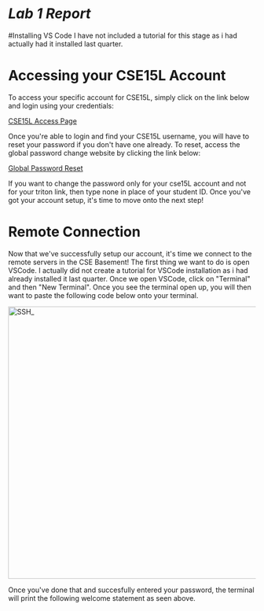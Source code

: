 # *Lab 1 Report*

#Installing VS Code
I have not included a tutorial for this stage as i had actually had it installed last quarter.



# Accessing your CSE15L Account
To access your specific account for CSE15L, simply click on the link below and login using your credentials:


[CSE15L Access Page](https://sdacs.ucsd.edu/~icc/index.php)


Once you're able to login and find your CSE15L username, you will have to reset your password if you don't have one already. To reset, access the global password change website by clicking the link below:


[Global Password Reset](https://sdacs.ucsd.edu/~icc/password.php)


If you want to change the password only for your cse15L account and not for your triton link, then type none in place of your student ID.
Once you've got your account setup, it's time to move onto the next step!

# Remote Connection

Now that we've successfully setup our account, it's time we connect to the remote servers in the CSE Basement! The first thing we want to do is open VSCode. I actually did not create a tutorial for VSCode installation as i had already installed it last quarter. Once we open VSCode, click on "Terminal" and then "New Terminal". Once you see the terminal open up, you will then want to paste the following code below onto your terminal. 


<img width="554" alt="SSH_" src="https://user-images.githubusercontent.com/122575272/212447510-fbbb662f-5a22-4e65-adaf-f41df3201249.png">


Once you've done that and succesfully entered your password, the terminal will print the following welcome statement as seen above.



